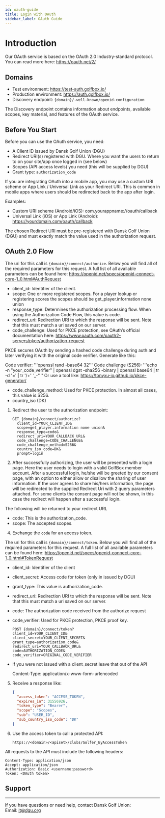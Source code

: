 ```yaml
---
id: oauth-guide
title: Login with OAuth
sidebar_label: OAuth Guide
---
```

# Introduction

Our OAuth service is based on the OAuth 2.0 Industry-standard protocol. You can read more here:
https://oauth.net/2/

Domains
--------
- Test environment: https://test-auth.golfbox.io/
- Production environment: https://auth.golfbox.io/
- Discovery endpoint: `{domain}/.well-known/openid-configuration`

The Discovery endpoint contains information about endpoints, available scopes, key material, and features of the OAuth service.

Before You Start
-----------------
Before you can use the OAuth service, you need:
- A Client ID issued by Dansk Golf Union (DGU)
- Redirect URI(s) registered with DGU. Where you want the users to return to on your site/app once logged in (see below)
- Scopes (API access levels) you need (this will be supplied by DGU)
- Grant type: `authorization_code`

If you are integrating OAuth into a mobile app, you may use a custom URI scheme or App Link / Universal Link as your Redirect URI. This is common in mobile apps where users should be redirected back to the app after login.

Examples:

- Custom URI scheme (Android/iOS): com.yourappname://oauth/callback
- Universal Link (iOS) or App Link (Android): https://yourdomain.com/oauth/callback

The chosen Redirect URI must be pre-registered with Dansk Golf Union (DGU) and must exactly match the value used in the authorization request.


OAuth 2.0 Flow
---------------

The uri for this call is `{domain}/connect/authorize`. Below you will find all of the required
parameters for this request. A full list of all available parameters can be found here:
https://openid.net/specs/openid-connect-core-1_0.html#AuthRequest

- client_id: Identifier of the client.
- scope: One or more registered scopes. For a player lookup or registering scores the scopes should be get_player.information none union
- response_type: Determines the authorization processing flow. When using the Authorization Code Flow, this value is code.
- redirect_uri: Redirection URI to which the response will be sent. Note that this must match a uri saved on our server.
- code_challenge: Used for PKCE protection, see OAuth’s official documentation here:
https://www.oauth.com/oauth2-servers/pkce/authorization-request

PKCE secures OAuth by sending a hashed code challenge during auth and later verifying it with the original code verifier.
Generate like this:

Code verifier: '''openssl rand -base64 32'''
Code challenge (S256): '''echo -n "your_code_verifier" | openssl dgst -sha256 -binary | openssl base64 | tr -d '=' | tr '/+' '_-''''
Or use a tool like: https://tonyxu-io.github.io/pkce-generator/


- code_challenge_method: Used for PKCE protection. In almost all cases, this value is S256.
- country_iso (DK)

1. Redirect the user to the authorization endpoint:

   ```
   GET {domain}/connect/authorize?
     client_id=YOUR_CLIENT_ID&
     scope=get_player.information none union&
     response_type=code&
     redirect_uri=YOUR_CALLBACK_URL&
     code_challenge=CODE_CHALLENGE&
     code_challenge_method=S256&
     country_iso_code=DK&
     prompt=login
   ```

3. After successfully authorizing, the user will be presented with a login page. Here the user needs to
login with a valid GolfBox member account. After a successful login, he/she will be greeted by our
consent page, with an option to either allow or disallow the sharing of user information. If the user
agrees to share his/hers information, the page will be redirected to the supplied Redirect Uri with
2 query parameters attached. For some clients the consent page will not be shown, in this case the
redirect will happen after a successful login. 

The following will be returned to your redirect URL
- code: This is the authorization_code.
- scope: The accepted scopes.


4. Exchange the `code` for an access token. 

The uri for this call is `{domain}/connect/token`. Below you will find all of the required parameters
for this request. A full list of all available parameters can be found here:
https://openid.net/specs/openid-connect-core-1_0.html#TokenRequest

- client_id: Identifier of the client
- client_secret: Access code for token (only in issued by DGU)
- grant_type: This value is authorization_code.
- redirect_uri: Redirection URI to which the response will be sent. Note that this must match a uri saved on our server.
- code: The authorization code received from the authorize request
- code_verifier: Used for PKCE protection, PKCE proof key.

   ```
   POST {domain}/connect/token?
   client_id=YOUR_CLIENT_ID&
   client_secret=YOUR_CLIENT_SECRET&
   grant_type=authorization_code&
   redirect_uri=YOUR_CALLBACK_URL&
   code=AUTHORIZATION_CODE&
   code_verifier=ORIGINAL_CODE_VERIFIER
   ```
* If you were not issued with a client_secret leave that out of the API

   Content-Type: application/x-www-form-urlencoded

5. Receive a response like:

   ```json
   {
     "access_token": "ACCESS_TOKEN",
     "expires_in": 31556926,
     "token_type": "Bearer",
     "scope": "Scopes",
     "sub": "USER_ID",
     "sub_country_iso_code": "DK"
   }
   ```


6. Use the access token to call a protected API:

   ```
   https://<domain>/<apiset>/clubs/Golfer_ByAccessToken
   ```
All requests to the API must include the following headers:

```
Content-Type: application/json
Accept: application/json
Authorization: Basic <username:password>
Token: <OAuth token>
```

## Support
--------
If you have questions or need help, contact Dansk Golf Union:  
Email: [it@dgu.org](mailto:it@dgu.org)
